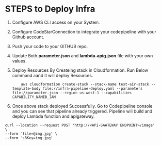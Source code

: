 # STEPS to Deploy  Infra

1. Configure AWS CLI access on your System.

2. Configure CodeStarConnection to integrate your codepipeline with your Github account.

3. Push your code to your GITHUB repo.

4. Update Both **parameter.json** and **lambda-apig.json** file with your own values.

5. Deploy Resources By Createing stack in Cloudformation. Run Below command aand it will deploy Resources.

    ```
        aws cloudformation create-stack --stack-name test-air-stack --template-body file://infra-pipeline-deploy.yaml --parameters file://parameter.json --region us-west-1 --capabilities CAPABILITY_NAMED_IAM
    ```

6. Once above stack deployed Successfully. Go to Codepipeline console and you can see that pipeline already triggered. Pipeline will build and deploy Lambda function and apigateway.


```
curl --location --request POST 'http://<API-GAATEWAY ENDPOINT>/image' \
--form 'file=@img.jpg' \
--form 's3Key=img.jpg'
```